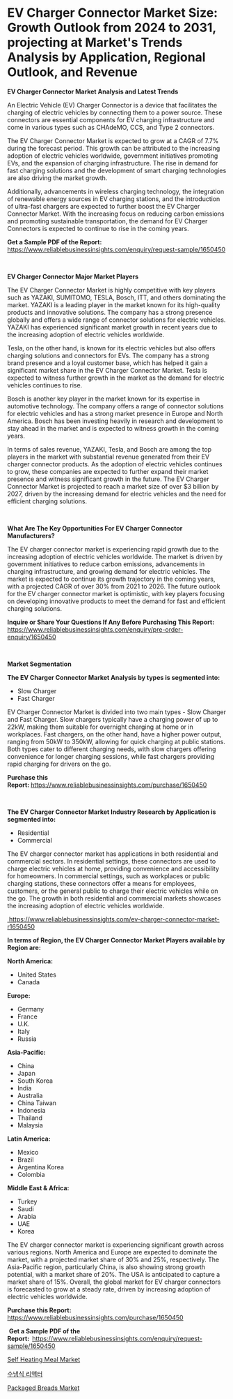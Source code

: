 <p><h1>EV Charger Connector Market Size: Growth Outlook from 2024 to 2031, projecting at Market's Trends Analysis by Application, Regional Outlook, and Revenue</h1></p><p><strong>EV Charger Connector Market Analysis and Latest Trends</strong></p>
<p><p>An Electric Vehicle (EV) Charger Connector is a device that facilitates the charging of electric vehicles by connecting them to a power source. These connectors are essential components for EV charging infrastructure and come in various types such as CHAdeMO, CCS, and Type 2 connectors.</p><p>The EV Charger Connector Market is expected to grow at a CAGR of 7.7% during the forecast period. This growth can be attributed to the increasing adoption of electric vehicles worldwide, government initiatives promoting EVs, and the expansion of charging infrastructure. The rise in demand for fast charging solutions and the development of smart charging technologies are also driving the market growth.</p><p>Additionally, advancements in wireless charging technology, the integration of renewable energy sources in EV charging stations, and the introduction of ultra-fast chargers are expected to further boost the EV Charger Connector Market. With the increasing focus on reducing carbon emissions and promoting sustainable transportation, the demand for EV Charger Connectors is expected to continue to rise in the coming years.</p></p>
<p><strong>Get a Sample PDF of the Report:&nbsp;</strong> <a href="https://www.reliablebusinessinsights.com/enquiry/request-sample/1650450">https://www.reliablebusinessinsights.com/enquiry/request-sample/1650450</a></p>
<p>&nbsp;</p>
<p><strong>EV Charger Connector Major Market Players</strong></p>
<p><p>The EV Charger Connector Market is highly competitive with key players such as YAZAKI, SUMITOMO, TESLA, Bosch, ITT, and others dominating the market. YAZAKI is a leading player in the market known for its high-quality products and innovative solutions. The company has a strong presence globally and offers a wide range of connector solutions for electric vehicles. YAZAKI has experienced significant market growth in recent years due to the increasing adoption of electric vehicles worldwide.</p><p>Tesla, on the other hand, is known for its electric vehicles but also offers charging solutions and connectors for EVs. The company has a strong brand presence and a loyal customer base, which has helped it gain a significant market share in the EV Charger Connector Market. Tesla is expected to witness further growth in the market as the demand for electric vehicles continues to rise.</p><p>Bosch is another key player in the market known for its expertise in automotive technology. The company offers a range of connector solutions for electric vehicles and has a strong market presence in Europe and North America. Bosch has been investing heavily in research and development to stay ahead in the market and is expected to witness growth in the coming years.</p><p>In terms of sales revenue, YAZAKI, Tesla, and Bosch are among the top players in the market with substantial revenue generated from their EV charger connector products. As the adoption of electric vehicles continues to grow, these companies are expected to further expand their market presence and witness significant growth in the future. The EV Charger Connector Market is projected to reach a market size of over $3 billion by 2027, driven by the increasing demand for electric vehicles and the need for efficient charging solutions.</p></p>
<p>&nbsp;</p>
<p><strong>What Are The Key Opportunities For EV Charger Connector Manufacturers?</strong></p>
<p><p>The EV charger connector market is experiencing rapid growth due to the increasing adoption of electric vehicles worldwide. The market is driven by government initiatives to reduce carbon emissions, advancements in charging infrastructure, and growing demand for electric vehicles. The market is expected to continue its growth trajectory in the coming years, with a projected CAGR of over 30% from 2021 to 2026. The future outlook for the EV charger connector market is optimistic, with key players focusing on developing innovative products to meet the demand for fast and efficient charging solutions.</p></p>
<p><strong>Inquire or Share Your Questions If Any Before Purchasing This Report:</strong> <a href="https://www.reliablebusinessinsights.com/enquiry/pre-order-enquiry/1650450">https://www.reliablebusinessinsights.com/enquiry/pre-order-enquiry/1650450</a></p>
<p>&nbsp;</p>
<p><strong>Market Segmentation</strong></p>
<p><strong>The EV Charger Connector Market Analysis by types is segmented into:</strong></p>
<p><ul><li>Slow Charger</li><li>Fast Charger</li></ul></p>
<p><p>EV Charger Connector Market is divided into two main types - Slow Charger and Fast Charger. Slow chargers typically have a charging power of up to 22kW, making them suitable for overnight charging at home or in workplaces. Fast chargers, on the other hand, have a higher power output, ranging from 50kW to 350kW, allowing for quick charging at public stations. Both types cater to different charging needs, with slow chargers offering convenience for longer charging sessions, while fast chargers providing rapid charging for drivers on the go.</p></p>
<p><strong>Purchase this Report:&nbsp;</strong><a href="https://www.reliablebusinessinsights.com/purchase/1650450">https://www.reliablebusinessinsights.com/purchase/1650450</a></p>
<p>&nbsp;</p>
<p><strong>The EV Charger Connector Market Industry Research by Application is segmented into:</strong></p>
<p><ul><li>Residential</li><li>Commercial</li></ul></p>
<p><p>The EV charger connector market has applications in both residential and commercial sectors. In residential settings, these connectors are used to charge electric vehicles at home, providing convenience and accessibility for homeowners. In commercial settings, such as workplaces or public charging stations, these connectors offer a means for employees, customers, or the general public to charge their electric vehicles while on the go. The growth in both residential and commercial markets showcases the increasing adoption of electric vehicles worldwide.</p></p>
<p><a href="https://www.reliablebusinessinsights.com/ev-charger-connector-market-r1650450">&nbsp;https://www.reliablebusinessinsights.com/ev-charger-connector-market-r1650450</a></p>
<p><strong>In terms of Region, the EV Charger Connector Market Players available by Region are:</strong></p>
<p>
    <p> <strong> North America: </strong>
        <ul>
            <li>United States</li>
            <li>Canada</li>
        </ul>
        </p> 
    <p> <strong> Europe: </strong>
        <ul>
            <li>Germany</li>
            <li>France</li>
            <li>U.K.</li>
            <li>Italy</li>
            <li>Russia</li>
        </ul>
        </p> 
    <p> <strong> Asia-Pacific: </strong>
        <ul>
            <li>China</li>
            <li>Japan</li>
            <li>South Korea</li>
            <li>India</li>
            <li>Australia</li>
            <li>China Taiwan</li>
            <li>Indonesia</li>
            <li>Thailand</li>
            <li>Malaysia</li>
        </ul>
        </p> 
    <p> <strong> Latin America: </strong>
        <ul>
            <li>Mexico</li>
            <li>Brazil</li>
            <li>Argentina Korea</li>
            <li>Colombia</li>
        </ul>
        </p> 
    <p> <strong> Middle East & Africa: </strong>
        <ul>
            <li>Turkey</li>
            <li>Saudi</li>
            <li>Arabia</li>
            <li>UAE</li>
            <li>Korea</li>
        </ul>
    </p>
    </p>
<p><p>The EV charger connector market is experiencing significant growth across various regions. North America and Europe are expected to dominate the market, with a projected market share of 30% and 25%, respectively. The Asia-Pacific region, particularly China, is also showing strong growth potential, with a market share of 20%. The USA is anticipated to capture a market share of 15%. Overall, the global market for EV charger connectors is forecasted to grow at a steady rate, driven by increasing adoption of electric vehicles worldwide.</p></p>
<p><strong>Purchase this Report: </strong><a href="https://www.reliablebusinessinsights.com/purchase/1650450">https://www.reliablebusinessinsights.com/purchase/1650450</a></p>
<p>&nbsp;<strong>Get a Sample PDF of the Report:&nbsp;&nbsp;</strong><a href="https://www.reliablebusinessinsights.com/enquiry/request-sample/1650450">https://www.reliablebusinessinsights.com/enquiry/request-sample/1650450</a></p>
<p><strong></strong></p>
<p><p><a href="https://github.com/BryceTownsendr/Market-Research-Report-List-5/blob/main/self-heating-meal-market.md">Self Heating Meal Market</a></p><p><a href="https://github.com/lzrvbyqzftro57/Market-Research-Report-List-2/blob/main/2896882164235.md">수냉식 리액터</a></p><p><a href="https://github.com/caicuccucga/Market-Research-Report-List-1/blob/main/packaged-breads-market.md">Packaged Breads Market</a></p></p>